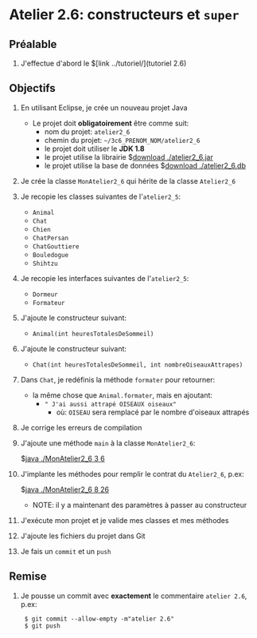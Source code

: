 # Atelier 2.6: constructeurs et `super`

## Préalable

1. J'effectue d'abord le $[link ../tutoriel/](tutoriel 2.6)

## Objectifs

1. En utilisant Eclipse, je crée un nouveau projet Java
    * Le projet doit **obligatoirement** être comme suit:
        * nom du projet: `atelier2_6`
        * chemin du projet: `~/3c6_PRENOM_NOM/atelier2_6`
        * le projet doit utiliser le **JDK 1.8**
        * le projet utilise la librairie $[download ./atelier2_6.jar](atelier2_6.jar)
        * le projet utilise la base de données $[download ./atelier2_6.db](atelier2_6.db)

1. Je crée la classe `MonAtelier2_6` qui hérite de la classe `Atelier2_6`

1. Je recopie les classes suivantes de l'`atelier2_5`:
    * `Animal`
    * `Chat`
    * `Chien`
    * `ChatPersan`
    * `ChatGouttiere`
    * `Bouledogue`
    * `Shihtzu`

1. Je recopie les interfaces suivantes de l'`atelier2_5`:
    * `Dormeur`
    * `Formateur`

1. J'ajoute le constructeur suivant:
    * `Animal(int heuresTotalesDeSommeil)`

1. J'ajoute le constructeur suivant:
    * `Chat(int heuresTotalesDeSommeil, int nombreOiseauxAttrapes)`

1. Dans `Chat`, je redéfinis la méthode `formater` pour retourner:
    * la même chose que `Animal.formater`, mais en ajoutant:
        * `" J'ai aussi attrapé OISEAUX oiseaux"`
            * où: `OISEAU` sera remplacé par le nombre d'oiseaux attrapés

1. Je corrige les erreurs de compilation

1. J'ajoute une méthode `main` à la classe `MonAtelier2_6`:

    $[java ./MonAtelier2_6 3 6]()

1. J'implante les méthodes pour remplir le contrat du `Atelier2_6`, p.ex:

    $[java ./MonAtelier2_6 8 26]()

    * NOTE: il y a maintenant des paramètres à passer au constructeur

1. J'exécute mon projet et je valide mes classes et mes méthodes

1. J'ajoute les fichiers du projet dans Git 

1. Je fais un `commit` et un `push`


## Remise

1. Je pousse un commit avec **exactement** le commentaire `atelier 2.6`, p.ex:

        $ git commit --allow-empty -m"atelier 2.6"
        $ git push

<!--

1. Je peux faire l'entrevue avant la date limite en créant un billet `entrevue 2.6`
    * Le prof va prioriser les questions, je devrai peut-être faire preuve de patience

1. Sinon, le prof va me contacter avec un rendez-vous avant la date limite

-->
